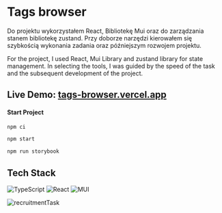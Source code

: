 

# Tags browser

Do projektu wykorzystałem React, Bibliotekę Mui oraz do zarządzania stanem bibliotekę zustand. Przy doborze narzędzi kierowałem się szybkością wykonania zadania oraz późniejszym rozwojem projektu.

For the project, I used React, Mui Library and zustand library for state management. In selecting the tools, I was guided by the speed of the task and the subsequent development of the project.


## Live Demo: [tags-browser.vercel.app](https://tags-browser.vercel.app/)

#### Start Project ####

```bash
npm ci
```

```bash
npm start
```

```bash
npm run storybook
```

## Tech Stack ##

![TypeScript](https://img.shields.io/badge/typescript-%23007ACC.svg?style=for-the-badge&logo=typescript&logoColor=white) ![React](https://img.shields.io/badge/react-%2320232a.svg?style=for-the-badge&logo=react&logoColor=%2361DAFB) ![MUI](https://img.shields.io/badge/MUI-%230081CB.svg?style=for-the-badge&logo=mui&logoColor=white)


![recruitmentTask](https://github.com/JayCodeGitHub/recruitment-task/assets/66550003/f23c7bad-138e-4e11-b212-664d73089a4b)


